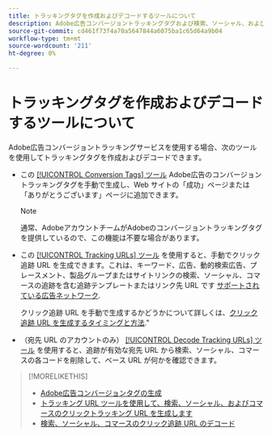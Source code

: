 ```yaml
---
title: トラッキングタグを作成およびデコードするツールについて
description: Adobe広告コンバージョントラッキングタグおよび検索、ソーシャル、およびコマースのクリックトラッキングタグを作成するツール、および既存のクリックトラッキングタグをデコードする方法について説明します。
source-git-commit: cd461f73f4a70a5647844a6075ba1c65d64a9b04
workflow-type: tm+mt
source-wordcount: '211'
ht-degree: 0%

---
```


# トラッキングタグを作成およびデコードするツールについて

Adobe広告コンバージョントラッキングサービスを使用する場合、次のツールを使用してトラッキングタグを作成およびデコードできます。

* この [[!UICONTROL Conversion Tags] ツール](conversion-tag-generate.md) Adobe広告のコンバージョントラッキングタグを手動で生成し、Web サイトの「成功」ページまたは「ありがとうございます」ページに追加できます。

   >[!NOTE]
   >
   >通常、AdobeアカウントチームがAdobeのコンバージョントラッキングタグを提供しているので、この機能は不要な場合があります。

* この [[!UICONTROL Tracking URLs] ツール](click-tracking-url-generate.md) を使用すると、手動でクリック追跡 URL を生成できます。これは、キーワード、広告、動的検索広告、プレースメント、製品グループまたはサイトリンクの検索、ソーシャル、コマースの追跡を含む追跡テンプレートまたはリンク先 URL です [サポートされている広告ネットワーク](/help/search-social-commerce/introduction/supported-inventory.md).

   クリック追跡 URL を手動で生成するかどうかについて詳しくは、[クリック追跡 URL を生成するタイミングと方法](/help/search-social-commerce/tracking/click-tracking-ways-to-generate.md).&quot;

* （宛先 URL のアカウントのみ） [[!UICONTROL Decode Tracking URLs] ツール](click-tracking-url-decode.md) を使用すると、追跡が有効な宛先 URL から検索、ソーシャル、コマースの各コードを削除して、ベース URL が何かを確認できます。

>[!MORELIKETHIS]
>
>* [Adobe広告コンバージョンタグの生成](conversion-tag-generate.md)
>* [トラッキング URL ツールを使用して、検索、ソーシャル、およびコマースのクリックトラッキング URL を生成します](click-tracking-url-generate.md)
>* [検索、ソーシャル、コマースのクリック追跡 URL のデコード](click-tracking-url-decode.md)

